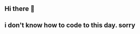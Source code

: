 ## Hi there 👋
## i don't know how to code to this day. sorry 

<!--
**iam-nuggett/iam-nuggett** is a ✨ _special_ ✨ repository because its `README.md` (this file) appears on your GitHub profile.



